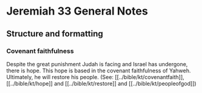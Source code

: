 # Jeremiah 33 General Notes
## Structure and formatting

### Covenant faithfulness
Despite the great punishment Judah is facing and Israel has undergone, there is hope. This hope is based in the covenant faithfulness of Yahweh. Ultimately, he will restore his people. (See: [[../bible/kt/covenantfaith]], [[../bible/kt/hope]] and [[../bible/kt/restore]] and [[../bible/kt/peopleofgod]])